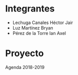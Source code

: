 # Integrantes

- Lechuga Canales Héctor Jair
- Luz Martínez Bryan
- Pérez de la Torre Ian Axel

# Proyecto
Agenda 2018-2019
